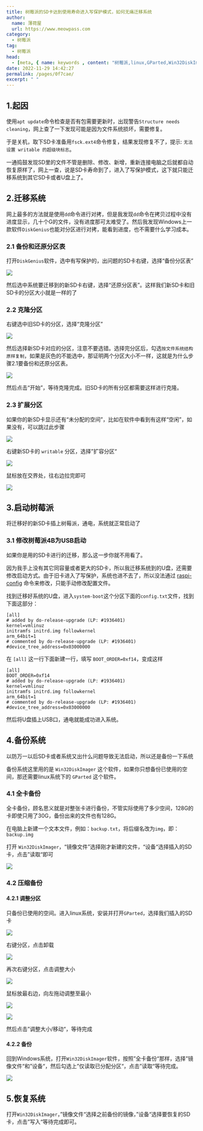 ```yaml
---
title: 树莓派的SD卡达到使用寿命进入写保护模式，如何无痛迁移系统
author:
  name: 薄荷屋
  url: https://www.meowpass.com
category: 
  - 树莓派
tag: 
  - 树莓派
head:
  - [meta, { name: keywords , content: "树莓派,linux,GParted,Win32DiskImager,DiskGenius" }]
date: 2022-11-29 14:42:27
permalink: /pages/0f7cae/
excerpt: " "
---
```




## 1.起因

使用`apt update`命令检查是否有包需要更新时，出现警告`Structure needs cleaning`，网上查了一下发现可能是因为文件系统损坏，需要修复。

于是关机，取下SD卡准备用`fsck.ext4`命令修复，结果发现修复不了，提示: `无法设置 writable 的超级块标志`。

一通捣鼓发现SD里的文件不管是删除、修改、新增，重新连接电脑之后就都自动恢复原样了，网上一查，说是SD卡寿命到了，进入了写保护模式，这下就只能迁移系统到其它SD卡或者U盘上了。

## 2.迁移系统

网上最多的方法就是使用`dd`命令进行对拷，但是我发现`dd`命令在拷贝过程中没有进度显示，几十个G的文件，没有进度那可太难受了。然后我发现Windows上一款软件`DiskGenius`也能对分区进行对拷，能看到进度，也不需要什么学习成本。

### 2.1 备份和还原分区表

打开`DiskGenius`软件，选中有写保护的，出问题的SD卡右键，选择“备份分区表”

![](/assets/page-img/2022/20221129/1.webp)

然后选中系统要迁移到的新SD卡右键，选择“还原分区表”。这样我们新SD卡和旧SD卡的分区大小就是一样的了

### 2.2 克隆分区

右键选中旧SD卡的分区，选择“克隆分区”

![](/assets/page-img/2022/20221129/2.webp)

然后选择新SD卡对应的分区，注意不要选错。选择完分区后，勾选`按文件系统结构原样复制`，如果是灰色的不能选中，那证明两个分区大小不一样，这就是为什么步骤2.1要备份和还原分区表。

![](/assets/page-img/2022/20221129/3.webp)

然后点击“开始”，等待克隆完成。旧SD卡的所有分区都需要这样进行克隆。

### 2.3 扩展分区

如果你的新SD卡显示还有“未分配的空间”，比如在软件中看到有这样“空闲”，如果没有，可以跳过此步骤

![](/assets/page-img/2022/20221129/4.webp)

右键新SD卡的 `writable` 分区，选择”扩容分区“

![](/assets/page-img/2022/20221129/5.webp)

鼠标放在交界处，往右边拉完即可

![](/assets/page-img/2022/20221129/6.webp)

## 3.启动树莓派

将迁移好的新SD卡插上树莓派，通电，系统就正常启动了

### 3.1 修改树莓派4B为USB启动

如果你是用的SD卡进行的迁移，那么这一步你就不用看了。

因为我手上没有其它同容量或者更大的SD卡，所以我迁移系统到的U盘，还需要修改启动方式。由于旧卡进入了写保护，系统也进不去了，所以没法通过 [raspi-config](https://www.raspberrypi.com/documentation/computers/configuration.html#raspi-config) 命令来修改，只能手动修改配置文件。

找到迁移好系统的U盘，进入`system-boot`这个分区下面的`config.txt`文件，找到下面这部分：

```
[all]
# added by do-release-upgrade (LP: #1936401)
kernel=vmlinuz
initramfs initrd.img followkernel
arm_64bit=1
# commented by do-release-upgrade (LP: #1936401)
#device_tree_address=0x03000000
```

在 `[all]` 这一行下面新建一行，填写 `BOOT_ORDER=0xf14`，变成这样

```
[all]
BOOT_ORDER=0xf14
# added by do-release-upgrade (LP: #1936401)
kernel=vmlinuz
initramfs initrd.img followkernel
arm_64bit=1
# commented by do-release-upgrade (LP: #1936401)
#device_tree_address=0x03000000
```

然后将U盘插上USB口，通电就能成功进入系统。

## 4.备份系统

以防万一以后SD卡或者系统又出什么问题导致无法启动，所以还是备份一下系统

备份系统这里用的是 `Win32DiskImager` 这个软件，如果你只想备份已使用的空间，那还需要linux系统下的 `GParted` 这个软件。

### 4.1 全卡备份

全卡备份，顾名思义就是对整张卡进行备份，不管实际使用了多少空间，128G的卡即使只用了30G，备份出来的文件也有128G。

在电脑上新建一个文本文件，例如：`backup.txt`，将后缀名改为`img`，即：`backup.img`

打开 `Win32DiskImager`，“镜像文件”选择刚才新建的文件，“设备“选择插入的SD卡，点击”读取“即可

![](/assets/page-img/2022/20221129/7.webp)

### 4.2 压缩备份

#### 4.2.1 调整分区

只备份已使用的空间。进入linux系统，安装并打开`GParted`，选择我们插入的SD卡

![](/assets/page-img/2022/20221129/8.webp)

右键分区，点击卸载

![](/assets/page-img/2022/20221129/9.webp)

再次右键分区，点击调整大小

![](/assets/page-img/2022/20221129/10.webp)

鼠标放最右边，向左拖动调整至最小

![](/assets/page-img/2022/20221129/11.webp)

![](/assets/page-img/2022/20221129/12.webp)

然后点击”调整大小/移动“，等待完成

#### 4.2.2 备份

回到Windows系统，打开`Win32DiskImager`软件，按照”全卡备份“那样，选择”镜像文件“和”设备“，然后勾选上”仅读取已分配分区“，点击”读取“等待完成。

![](/assets/page-img/2022/20221129/13.webp)

## 5.恢复系统

打开`Win32DiskImager`，”镜像文件“选择之前备份的镜像，”设备“选择要恢复的SD卡，点击”写入“等待完成即可。
